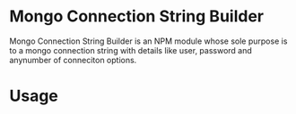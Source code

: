 # Mongo Connection String Builder

Mongo Connection String Builder is an NPM module whose sole purpose is to a mongo connection string with details like user, password and anynumber of conneciton options. 

# Usage


